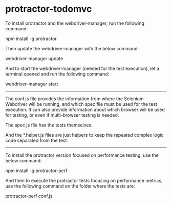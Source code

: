 protractor-todomvc
==================
To install protractor and the webdriver-manager, run the following command:

npm install -g protractor

Then update the webdriver-manager with the below command:

webdriver-manager update

And to start the webdriver-manager (needed for the test execution), let a terminal opened and run the following command:

webdriver-manager start

_____________________________________________________________________________________________________

The conf.js file provides the information from where the Selenium Webdriver will be running, and which spec file must be used for the test execution.
It can also provide information about which browser will be used for testing, or even if multi-browser testing is needed.

The spec.js file has the tests themselves.

And the *.helper.js files are just helpers to keep the repeated complex logic code separated from the test.

_____________________________________________________________________________________________________

To install the protractor version focused on performance testing, use the below command:

npm install -g protractor-perf

And then to execute the protractor tests focusing on performance metrics, use the following command on the folder where the tests are:

protractor-perf conf.js
